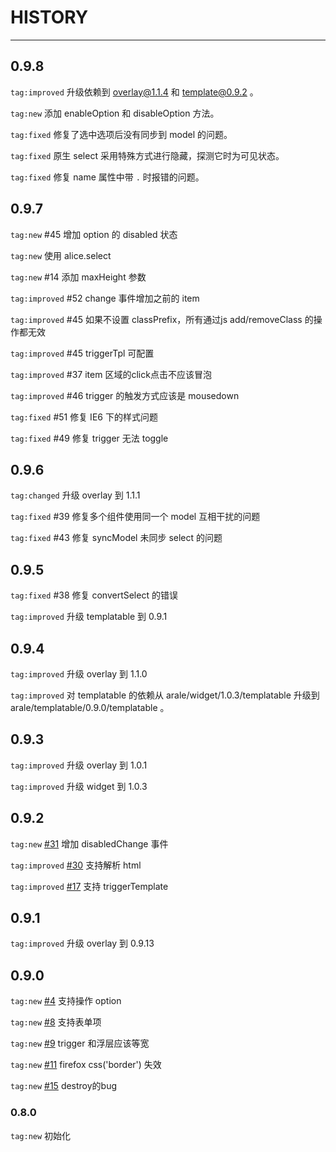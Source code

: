 # HISTORY

---

## 0.9.8

`tag:improved` 升级依赖到 overlay@1.1.4 和 template@0.9.2 。

`tag:new` 添加 enableOption 和 disableOption 方法。

`tag:fixed` 修复了选中选项后没有同步到 model 的问题。

`tag:fixed` 原生 select 采用特殊方式进行隐藏，探测它时为可见状态。

`tag:fixed` 修复 name 属性中带 `.` 时报错的问题。

## 0.9.7

`tag:new` #45 增加 option 的 disabled 状态

`tag:new` 使用 alice.select

`tag:new` #14 添加 maxHeight 参数

`tag:improved` #52 change 事件增加之前的 item

`tag:improved` #45 如果不设置 classPrefix，所有通过js add/removeClass 的操作都无效

`tag:improved` #45 triggerTpl 可配置

`tag:improved` #37 item 区域的click点击不应该冒泡

`tag:improved` #46 trigger 的触发方式应该是 mousedown

`tag:fixed` #51 修复 IE6 下的样式问题

`tag:fixed` #49 修复 trigger 无法 toggle 

## 0.9.6

`tag:changed` 升级 overlay 到 1.1.1

`tag:fixed` #39 修复多个组件使用同一个 model 互相干扰的问题 

`tag:fixed` #43 修复 syncModel 未同步 select 的问题 

## 0.9.5

`tag:fixed` #38 修复 convertSelect 的错误

`tag:improved` 升级 templatable 到 0.9.1


## 0.9.4

`tag:improved` 升级 overlay 到 1.1.0

`tag:improved` 对 templatable 的依赖从 arale/widget/1.0.3/templatable 升级到 arale/templatable/0.9.0/templatable 。


## 0.9.3

`tag:improved` 升级 overlay 到 1.0.1

`tag:improved` 升级 widget 到 1.0.3

## 0.9.2

`tag:new` [#31](https://github.com/aralejs/select/issues/31) 增加 disabledChange 事件

`tag:improved` [#30](https://github.com/aralejs/select/issues/30) 支持解析 html

`tag:improved` [#17](https://github.com/aralejs/select/issues/17) 支持 triggerTemplate

## 0.9.1

`tag:improved` 升级 overlay 到 0.9.13

## 0.9.0

`tag:new` [#4](https://github.com/aralejs/select/issues/4) 支持操作 option

`tag:new` [#8](https://github.com/aralejs/select/issues/8) 支持表单项

`tag:new` [#9](https://github.com/aralejs/select/issues/9) trigger 和浮层应该等宽

`tag:new` [#11](https://github.com/aralejs/select/issues/11) firefox css('border') 失效

`tag:new` [#15](https://github.com/aralejs/select/issues/15) destroy的bug

### 0.8.0

`tag:new` 初始化

